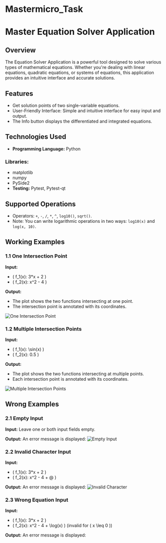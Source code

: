 # Mastermicro_Task
# Master Equation Solver Application



## Overview

The Equation Solver Application is a powerful tool designed to solve various types of mathematical equations. Whether you're dealing with linear equations, quadratic equations, or systems of equations, this application provides an intuitive interface and accurate solutions.

## Features

- Get solution points of two single-variable equations.
- User-Friendly Interface: Simple and intuitive interface for easy input and output.
- The Info button displays the differentiated and integrated equations.



## Technologies Used

- **Programming Language:** Python

### Libraries:
- matplotlib
- numpy
- PySide2
- **Testing:** Pytest, Pytest-qt

## Supported Operations

- Operators: `+`, `-`, `/`, `*`, `^`, `log10()`, `sqrt()`.
- Note: You can write logarithmic operations in two ways: `log10(x)` and `log(x, 10)`.

## Working Examples

### 1.1 One Intersection Point
**Input:**
- \( f_1(x): 3*x + 2 \)
- \( f_2(x): x^2 - 4 \)

**Output:**
- The plot shows the two functions intersecting at one point.
- The intersection point is annotated with its coordinates.

![One Intersection Point](path/to/one_intersection_point_screenshot.png)  <!-- Update with actual image path -->

### 1.2 Multiple Intersection Points
**Input:**
- \( f_1(x): \sin(x) \)
- \( f_2(x): 0.5 \)

**Output:**
- The plot shows the two functions intersecting at multiple points.
- Each intersection point is annotated with its coordinates.

![Multiple Intersection Points](path/to/multiple_intersection_points_screenshot.png)  <!-- Update with actual image path -->

## Wrong Examples

### 2.1 Empty Input
**Input:** Leave one or both input fields empty.

**Output:** An error message is displayed: 
![Empty Input](path/to/empty_input_screenshot.png)  <!-- Update with actual image path -->

### 2.2 Invalid Character Input
**Input:**
- \( f_1(x): 3*x + 2 \)
- \( f_2(x): x^2 - 4 + @ \)

**Output:** An error message is displayed: 
![Invalid Character](path/to/invalid_character_screenshot.png)  <!-- Update with actual image path -->

### 2.3 Wrong Equation Input
**Input:**
- \( f_1(x): 3*x + 2 \)
- \( f_2(x): x^2 - 4 + \log(x) \) (invalid for \( x \leq 0 \))

**Output:** An error message is displayed: 
